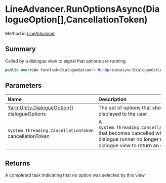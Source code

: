 # LineAdvancer.RunOptionsAsync(DialogueOption[],CancellationToken)

Method in [LineAdvancer](/docs/api/csharp/yarn.unity.lineadvancer.md)

## Summary


Called by a dialogue view to signal that options are running.


```csharp
public override YarnTask<DialogueOption?> RunOptionsAsync(DialogueOption[] dialogueOptions, CancellationToken cancellationToken)
```

## Parameters

|Name|Description|
|:---|:---|
|[Yarn.Unity.DialogueOption\[\]](/docs/api/csharp/yarn.unity.dialogueoption.md) dialogueOptions|The set of options that should be displayed to the user.|
|`System.Threading.CancellationToken` cancellationToken|A  <code>System.Threading.CancellationToken</code>  that becomes cancelled when the dialogue runner no longer needs this dialogue view to return an option.|

## Returns

A completed task indicating that no option was selected by
this view.

